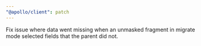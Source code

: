 ```yaml
---
"@apollo/client": patch
---
```


Fix issue where data went missing when an unmasked fragment in migrate mode selected fields that the parent did not.
